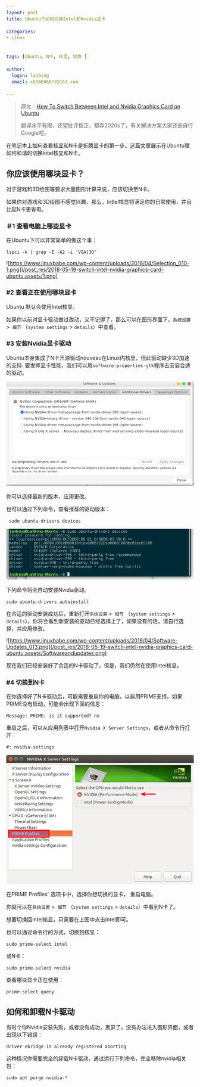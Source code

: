 ```yaml
---
layout: post
title: Ubuntu下如何切换Intel和Nvidia显卡

categories:
- Linux


tags: [Ubuntu, N卡, 核显, 切换 ]

author:
  login: lanbing
  email: c834606877@163.com

---
```




> 原文：[How To Switch Between Intel and Nvidia Graphics Card on Ubuntu](https://www.linuxbabe.com/desktop-linux/switch-intel-nvidia-graphics-card-ubuntu)
>
> 翻译水平有限，还望批评指正，都㚏2020s了，有关解决方案大家还是自行Google吧。



在笔记本上如何查看核显和N卡是折腾显卡的第一步。这篇文章展示在Ubuntu理如何和谐的切换Intel核显和N卡。

## 你应该使用哪块显卡？

对于游戏和3D绘图等要求大量图形计算来说，应该切换至N卡。

如果你对游戏和3D绘图不感觉兴趣，那么，Intlel核显将满足你的日常使用，并且比起N卡更省电。



###  ＃1 查看电脑上哪些显卡

在Ubuntu下可以非常简单的做这个事：

```
lspci -k | grep -E -A2 -i 'VGA|3D'
```

![https://www.linuxbabe.com/wp-content/uploads/2016/04/Selection_010-1.png](/post_res/2018-05-19-switch-intel-nvidia-graphics-card-ubuntu.assets/1.png)



### #2 查看正在使用哪块显卡

Ubuntu 默认会使用Intel核显。

如果你以前对显卡驱动做过改动，又不记得了，那么可以在图形界面下，`系统设置` >` 细节` （`system settings` > `details`）中查看。



### #3 安装Nvidia显卡驱动

Ubuntu本身集成了N卡开源驱动nouveau在Linux内核里，但此驱动缺少3D加速的支持. 要发挥显卡性能，我们可以用`software-properties-gtk`程序去安装合适的驱动。

![Software & Updates_ additional drivers](/post_res/2018-05-19-switch-intel-nvidia-graphics-card-ubuntu.assets/Softwareandupdates.png)



你可以选择最新的版本，应用更改。

也可以通过下列命令，查看推荐的驱动版本：

```
 sudo ubuntu-drivers devices
```

![How To Switch Between Intel and Nvidia Graphics Card on Ubuntu](/post_res/2018-05-19-switch-intel-nvidia-graphics-card-ubuntu.assets/2.png)

下列命令将会自动安装Nvidia驱动。

 ```
sudo ubuntu-drivers autoinstall
 ```

在合适的驱动安装成功后，重新打开`系统设置` >` 细节` （`system settings` > `details`），你将会看到新安装的驱动已经选择上了，如果没有的话，请自行选择，并应用修改。

![https://www.linuxbabe.com/wp-content/uploads/2016/04/Software-Updates_013.png](/post_res/2018-05-19-switch-intel-nvidia-graphics-card-ubuntu.assets/Softwareandupdates.png)

现在我们已经安装好了合适的N卡驱动了，但是，我们仍然在使用Intel核显。

### #4 切换到N卡

在你选择好了N卡驱动后，可能需要重启你的电脑，以启用PRIME支持。如果PRIME没有启动，可能会出现下面的信息：

```
Message: PRIME: is it supported? no
```

重启之后，可以从应用列表中打开`Nvidia X Server Settings`，或者从命令行打开：

```
#: nvidia-settings
```

![NVIDIA X Server Settings_ prime profiles](/post_res/2018-05-19-switch-intel-nvidia-graphics-card-ubuntu.assets/NVIDIA-X-Server-Settings_014.png)

在PRIME Profiles` 选项卡中，选择你想切换的显卡， 重启电脑。

你就可以在`系统设置` >` 细节` （`system settings` > `details`）中看到N卡了。

想要切换回Intel核显，只需要在上图中点击Intel即可。



也可以通过命令行的方式，切换到核显：

```
sudo prime-select intel
```

或N卡：

```
sudo prime-select nvidia
```

查看哪块显卡正在使用：

```
prime-select query
```



## 如何和卸载N卡驱动

有时个你Nvidia安装失败，或者没有成功，黑屏了，没有办法进入图形界面，或者出现以下错误：

```
driver ebridge is already registered aborting
```

这种情况你需要完全的卸载N卡驱动，通过运行下列命令，完全移除nvidia相关包：

```
sudo apt purge nvidia-*
```

